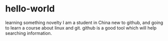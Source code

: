 # hello-world
learning something novelty
I am a student in China new to github, and going to learn a course about linux and git. github is a good tool which will help searching information. 
